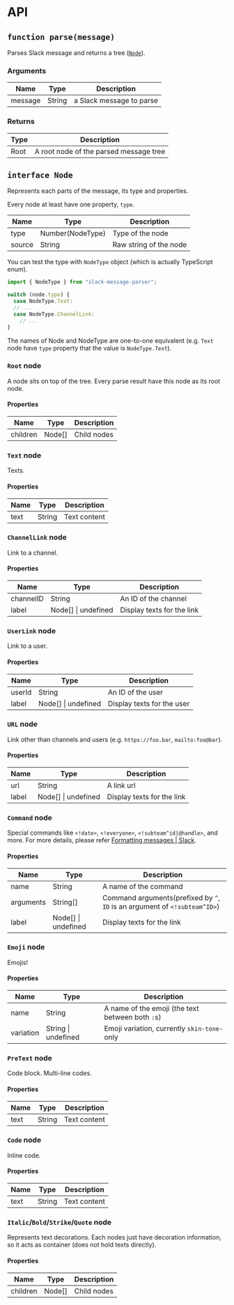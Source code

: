 # API

## `function parse(message)`

Parses Slack message and returns a tree ([`Node`](#interface-node)).

### Arguments

| Name    | Type   | Description              |
| ------- | ------ | ------------------------ |
| message | String | a Slack message to parse |

### Returns

| Type | Description                            |
| ---- | -------------------------------------- |
| Root | A root node of the parsed message tree |

## `interface Node`

Represents each parts of the message, its type and properties.

Every node at least have one property, `type`.

| Name   | Type             | Description            |
| ------ | ---------------- | ---------------------- |
| type   | Number(NodeType) | Type of the node       |
| source | String           | Raw string of the node |

You can test the type with `NodeType` object (which is actually TypeScript enum).

```js
import { NodeType } from "slack-message-parser";

switch (node.type) {
  case NodeType.Text:
  // ...
  case NodeType.ChannelLink:
    // ...
}
```

The names of Node and NodeType are one-to-one equivalent (e.g. `Text` node have `type` property that the value is `NodeType.Text`).

### `Root` node

A node sits on top of the tree. Every parse result have this node as its root node.

#### Properties

| Name     | Type   | Description |
| -------- | ------ | ----------- |
| children | Node[] | Child nodes |

### `Text` node

Texts.

#### Properties

| Name | Type   | Description  |
| ---- | ------ | ------------ |
| text | String | Text content |

### `ChannelLink` node

Link to a channel.

#### Properties

| Name      | Type                | Description                |
| --------- | ------------------- | -------------------------- |
| channelID | String              | An ID of the channel       |
| label     | Node[] \| undefined | Display texts for the link |

### `UserLink` node

Link to a user.

#### Properties

| Name   | Type                | Description                |
| ------ | ------------------- | -------------------------- |
| userId | String              | An ID of the user          |
| label  | Node[] \| undefined | Display texts for the user |

### `URL` node

Link other than channels and users (e.g. `https://foo.bar`, `mailto:foo@bar`).

#### Properties

| Name  | Type                | Description                |
| ----- | ------------------- | -------------------------- |
| url   | String              | A link url                 |
| label | Node[] \| undefined | Display texts for the link |

### `Command` node

Special commands like `<!date>`, `<!everyone>`, `<!subteam^id|@handle>`, and more.
For more details, please refer [Formatting messages | Slack](https://api.slack.com/docs/message-formatting).

#### Properties

| Name      | Type                | Description                                                                |
| --------- | ------------------- | -------------------------------------------------------------------------- |
| name      | String              | A name of the command                                                      |
| arguments | String[]            | Command arguments(prefixed by `^`, `ID` is an argument of `<!subteam^ID>`) |
| label     | Node[] \| undefined | Display texts for the link                                                 |

### `Emoji` node

Emojis!

#### Properties

| Name      | Type                | Description                                      |
| --------- | ------------------- | ------------------------------------------------ |
| name      | String              | A name of the emoji (the text between both `:`s) |
| variation | String \| undefined | Emoji variation, currently `skin-tone-` only     |

### `PreText` node

Code block. Multi-line codes.

#### Properties

| Name | Type   | Description  |
| ---- | ------ | ------------ |
| text | String | Text content |

### `Code` node

Inline code.

#### Properties

| Name | Type   | Description  |
| ---- | ------ | ------------ |
| text | String | Text content |

### `Italic`/`Bold`/`Strike`/`Quote` node

Represents text decorations. Each nodes just have decoration information, so it acts as container (does not hold texts directly).

#### Properties

| Name     | Type   | Description |
| -------- | ------ | ----------- |
| children | Node[] | Child nodes |
